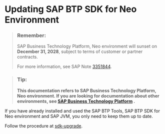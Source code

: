 <!-- loioe9089455bb571014ab1eabf59b2350d7 -->

# Updating SAP BTP SDK for Neo Environment

> ### Remember:  
> SAP Business Technology Platform, Neo environment will sunset on **December 31, 2028**, subject to terms of customer or partner contracts.
> 
> For more information, see SAP Note [3351844](https://me.sap.com/notes/3351844).

> ### Tip:  
> **This documentation refers to SAP Business Technology Platform, Neo environment. If you are looking for documentation about other environments, see [SAP Business Technology Platform](https://help.sap.com/docs/btp/sap-business-technology-platform/sap-business-technology-platform?version=Cloud) .**



If you have already installed and used the SAP BTP Tools, SAP BTP SDK for Neo environment and SAP JVM, you only need to keep them up to date.

Follow the procedure at [sdk-upgrade](../50-administration-and-ops-neo/sdk-upgrade-44dc673.md).

